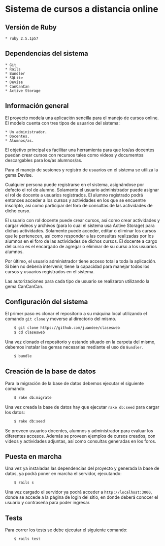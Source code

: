 # Sistema de cursos a distancia online

## Versión de Ruby

	* ruby 2.5.1p57

## Dependencias del sistema

	* Git
	* Rails
	* Bundler
	* SQLite
	* Devise
	* CanCanCan
	* Active Storage

## Información general

El proyecto modela una aplicación sencilla para el manejo de cursos online. El modelo cuenta con tres tipos de usuarios del sistema:

	* Un administrador.
	* Docentes.
	* Alumnos/as.

El objetivo principal es facilitar una herramienta para que los/as docentes puedan crear cursos con recursos tales como videos y documentos descargables para los/as alumnos/as.

Para el manejo de sesiones y registro de usuarios en el sistema se utiliza la gema Devise. 

Cualquier persona puede registrarse en el sistema, asignándose por defecto el rol de alumno. Solamente el usuario administrador puede asignar el rol de docente a usuarios registrados. El alumno registrado podrá entonces acceder a los cursos y actividades en los que se encuentre inscripto, así como participar del foro de consultas de las actividades de dicho curso.

El usuario con rol docente puede crear cursos, así como crear actividades y cargar videos y archivos (para lo cual el sistema usa Active Storage) para dichas actividades. Solamente puede acceder, editar o eliminar los cursos que le pertenecen, así como responder a las consultas realizadas por los alumnos en el foro de las actividades de dichos cursos. El docente a cargo del curso es el encargado de agregar o eliminar de su curso a los usuarios alumnos.

Por último, el usuario administrador tiene acceso total a toda la aplicación. Si bien no debería intervenir, tiene la capacidad para manejar todos los cursos y usuarios registrados en el sistema.

Las autorizaciones para cada tipo de usuario se realizaron utilizando la gema CanCanCan.


## Configuración del sistema

El primer paso es clonar el repositorio a su máquina local utilizando el comando `git clone` y moverse al directorio del mismo.

```bash
	$ git clone https://github.com/juandee/clasesweb
	$ cd clasesweb
```

Una vez clonado el repositorio y estando situado en la carpeta del mismo, debemos instalar las gemas necesarias mediante el uso de `Bundler`.

```bash
	$ bundle
```

## Creación de la base de datos

Para la migración de la base de datos debemos ejecutar el siguiente comando:

```bash
	$ rake db:migrate
```

Una vez creada la base de datos hay que ejecutar `rake db:seed` para cargar los datos:

```bash
	$ rake db:seed
```
Se proveen usuarios docentes, alumnos y administrador para evaluar los diferentes accesos. Además se proveen ejemplos de cursos creados, con videos y actividades adjuntas, así como consultas generadas en los foros.

## Puesta en marcha

Una vez ya instaladas las dependencias del proyecto y generada la base de datos, ya podrá poner en marcha el servidor, ejecutando:

```bash
	$ rails s
```

Una vez cargado el servidor ya podrá acceder a `http://localhost:3000`, donde se accede a la página de login del sitio, en donde deberá conocer el usuario y contraseña para poder ingresar.

## Tests

Para correr los tests se debe ejecutar el siguiente comando:

```bash
	$ rails test
```